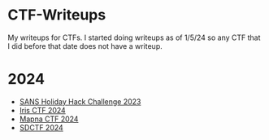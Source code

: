 # CTF-Writeups
My writeups for CTFs. I started doing writeups as of 1/5/24 so any CTF that I did before that date does not have a writeup.
# 2024
- [SANS Holiday Hack Challenge 2023](SANS-Holiday-Hack-2023/Holiday-Hack-2023-Table-of-Contents.md)
- [Iris CTF 2024](Iris-CTF-2024/Table-of-Contents.md)
- [Mapna CTF 2024](MAPNA-CTF-2024/Table-of-Contents.md)
- [SDCTF 2024](SDCTF-2024/description.md)
